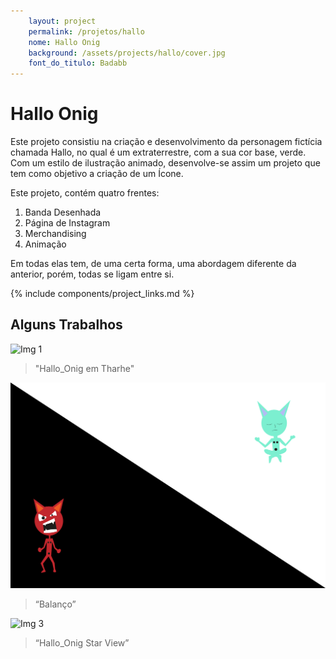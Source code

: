 ```yaml
---
    layout: project
    permalink: /projetos/hallo
    nome: Hallo Onig
    background: /assets/projects/hallo/cover.jpg
    font_do_titulo: Badabb
---
```


# Hallo Onig

Este projeto consistiu na criação e desenvolvimento da personagem fictícia chamada Hallo, no qual é um extraterrestre, com a sua cor base, verde. Com um estilo de ilustração animado, desenvolve-se assim um projeto que tem como objetivo a criação de um Ícone.

Este projeto, contém quatro frentes:
1. Banda Desenhada
2. Página de Instagram
3. Merchandising
4. Animação

Em todas elas tem, de uma certa forma, uma abordagem diferente da anterior, porém, todas se ligam entre si.

{% include components/project_links.md %}

## Alguns Trabalhos

![Img 1](/assets/projects/hallo/main/1.jpg)
> "Hallo_Onig em Tharhe"

![Img 2](/assets/projects/hallo/main/2.jpg)
> “Balanço”

![Img 3](/assets/projects/hallo/main/3.jpg)
> “Hallo_Onig Star View”